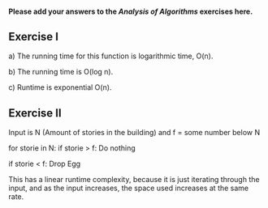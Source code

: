 #### Please add your answers to the **_Analysis of Algorithms_** exercises here.

## Exercise I

a) The running time for this function is logarithmic time, O(n).

b) The running time is O(log n).

c) Runtime is exponential O(n).

## Exercise II

Input is N (Amount of stories in the building)
and f = some number below N

for storie in N:
if storie > f:
Do nothing

if storie < f:
Drop Egg

This has a linear runtime complexity, because it is just iterating through the input, and as the input increases, the space used increases at the same rate.
